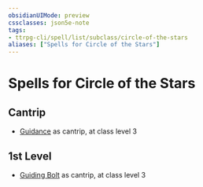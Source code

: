 ```yaml
---
obsidianUIMode: preview
cssclasses: json5e-note
tags:
- ttrpg-cli/spell/list/subclass/circle-of-the-stars
aliases: ["Spells for Circle of the Stars"]
---
```

# Spells for Circle of the Stars

## Cantrip

- [Guidance](3-Mechanics/CLI/spells/guidance-xphb.md "XPHB") as cantrip, at class level 3

## 1st Level

- [Guiding Bolt](3-Mechanics/CLI/spells/guiding-bolt-xphb.md "XPHB") as cantrip, at class level 3